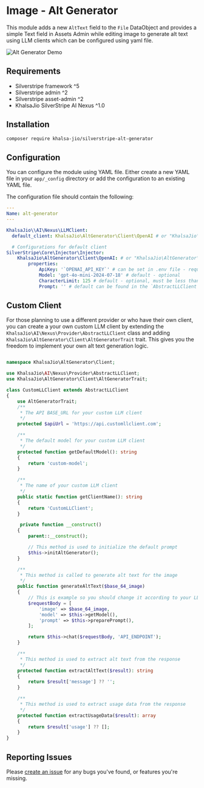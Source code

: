 Image - Alt Generator
========================

This module adds a new `AltText` field to the `File` DataObject and provides a simple Text field in Assets Admin while editing image to generate alt text using LLM clients which can be configured using yaml file.

![Alt Generator Demo](https://github.com/user-attachments/assets/db0dcf62-0e49-45a7-9a16-a9b897892110)

Requirements
------------

* Silverstripe framework ^5
* Silverstripe admin ^2
* Silverstripe asset-admin ^2
* KhalsaJio SilverStripe AI Nexus ^1.0

Installation
------------

```bash
composer require khalsa-jio/silverstripe-alt-generator
```

Configuration
-------------

You can configure the module using YAML file. Either create a new YAML file in your `app/_config` directory or add the configuration to an existing YAML file.

The configuration file should contain the following:

```yaml
---
Name: alt-generator
---

KhalsaJio\\AI\Nexus\LLMClient:
  default_client: KhalsaJio\AltGenerator\Client\OpenAI # or "KhalsaJio\AltGenerator\Client\Claude" - The default LLM client to use - required

  # Configurations for default client
SilverStripe\Core\Injector\Injector:
    KhalsaJio\AltGenerator\Client\OpenAI: # or "KhalsaJio\AltGenerator\Client\Claude"
        properties:
            ApiKey: '`OPENAI_API_KEY`' # can be set in .env file - required
            Model: 'gpt-4o-mini-2024-07-18' # default - optional
            CharacterLimit: 125 # default - optional, must be less than or equal to 200
            Prompt: '' # default can be found in the `AbstractLLClient` file under preparePrompt() method - optional

```

Custom Client
-------------

For those planning to use a different provider or who have their own client, you can create a your own custom LLM client by extending the `KhalsaJio\AI\Nexus\Provider\AbstractLLClient` class and adding `KhalsaJio\AltGenerator\Client\AltGeneratorTrait` trait. This gives you the freedom to implement your own alt text generation logic.

```php

namespace KhalsaJio\AltGenerator\Client;

use KhalsaJio\AI\Nexus\Provider\AbstractLLClient;
use KhalsaJio\AltGenerator\Client\AltGeneratorTrait;

class CustomLLClient extends AbstractLLClient
{
    use AltGeneratorTrait;
    /**
     * The API BASE_URL for your custom LLM client
     */
    protected $apiUrl = 'https://api.customllclient.com';

    /**
     * The default model for your custom LLM client
     */
    protected function getDefaultModel(): string
    {
        return 'custom-model';
    }

    /**
     * The name of your custom LLM client
     */
    public static function getClientName(): string
    {
        return 'CustomLLClient';
    }

     private function __construct()
    {
        parent::__construct();

        // This method is used to initialize the default prompt
        $this->initAltGenerator();
    }

    /**
     * This method is called to generate alt text for the image
     */
    public function generateAltText($base_64_image)
    {
        // This is example so you should change it according to your LLM client
        $requestBody = [
            'image' => $base_64_image,
            'model' => $this->getModel(),
            'prompt' => $this->preparePrompt(),
        ];

        return $this->chat($requestBody, 'API_ENDPOINT');
    }

    /**
     * This method is used to extract alt text from the response
     */
    protected function extractAltText($result): string
    {
        return $result['message'] ?? '';
    }

    /**
     * This method is used to extract usage data from the response
     */
    protected function extractUsageData($result): array
    {
        return $result['usage'] ?? [];
    }
}
```

Reporting Issues
----------------

Please [create an issue](https://github.com/khalsa-jio/silverstripe-alt-generator/issues) for any bugs you've found, or features you're missing.
